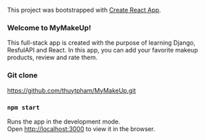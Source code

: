 

This project was bootstrapped with [Create React App](https://github.com/facebook/create-react-app).

### Welcome to MyMakeUp!

This full-stack app is created with the purpose of learning Django, ResfulAPI and React. In this app, you can add your favorite makeup products, review and rate them.

### Git clone 

https://github.com/thuytpham/MyMakeUp.git

### `npm start`

Runs the app in the development mode.<br />
Open [http://localhost:3000](http://localhost:3000) to view it in the browser.
